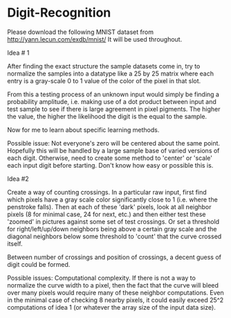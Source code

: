 # Digit-Recognition

Please download the following MNIST dataset from http://yann.lecun.com/exdb/mnist/
It will be used throughout.

Idea # 1 

After finding the exact structure the sample datasets come in, try to normalize the samples into a 
datatype like a 25 by 25 matrix where each entry is a gray-scale 0 to 1 value of the color of the pixel 
in that slot.  

From this a testing process of an unknown input would simply be finding a probability amplitude, i.e. 
making use of a dot product between input and test sample to see if there is large agreement in pixel 
pigments.  The higher the value, the higher the likelihood the digit is the equal to the sample.  

Now for me to learn about specific learning methods.  

Possible issue: Not everyone's zero will be centered about the same point.  Hopefully this will be handled 
by a large sample base of varied versions of each digit.  Otherwise, need to create some method to 'center'
or 'scale' each input digit before starting. Don't know how easy or possible this is.  

Idea #2 

Create a way of counting crossings.  In a particular raw input, first find which pixels have a gray scale color 
significantly close to 1 (i.e. where the penstroke falls).  Then at each of these 'dark' pixels, look at all neighbor pixels 
(8 for minimal case, 24 for next, etc.) and then either test these 'zoomed' in pictures against some set of test crossings.
Or set a threshold for right/left/up/down neighbors being above a certain gray scale and the diagonal neighbors below some threshold
to 'count' that the curve crossed itself.  

Between number of crossings and position of crossings, a decent guess of digit could be formed.  

Possible issues: Computational complexity.  If there is not a way to normalize the curve width to a pixel, then 
the fact that the curve will bleed over many pixels would require many of these neighbor computations.  Even in the minimal
case of checking 8 nearby pixels, it could easily exceed 25^2 computations of idea 1 (or whatever the array size of the input data size).  
